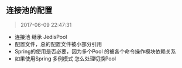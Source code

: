 ## 连接池的配置
> 2017-06-09 22:47:31
- 连接池 继承 JedisPool 
- 配置文件，总的配置文件被小部分引用
- Spring的使用是否必要，因为多个Pool 的被各个命令操作模块依赖关系
- 如果使用Spring 多例模式 怎么处理切换Pool
